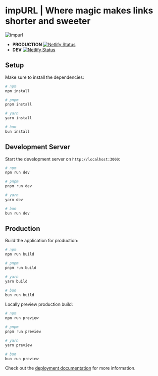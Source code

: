 # impURL | Where magic makes links shorter and sweeter

![impurl](https://i.ibb.co/S05ykLr/Screenshot-2024-10-08-161303.jpg)

- **PRODUCTION** [![Netlify Status](https://api.netlify.com/api/v1/badges/55ad531d-7ffa-44bf-8efb-01793428a8ec/deploy-status)](https://app.netlify.com/sites/impurl/deploys)
- **DEV** [![Netlify Status](https://api.netlify.com/api/v1/badges/c42d58f8-9add-4ea6-911e-2896ea3e8083/deploy-status)](https://app.netlify.com/sites/impurl-dev/deploys)

## Setup

Make sure to install the dependencies:

```bash
# npm
npm install

# pnpm
pnpm install

# yarn
yarn install

# bun
bun install
```

## Development Server

Start the development server on `http://localhost:3000`:

```bash
# npm
npm run dev

# pnpm
pnpm run dev

# yarn
yarn dev

# bun
bun run dev
```

## Production

Build the application for production:

```bash
# npm
npm run build

# pnpm
pnpm run build

# yarn
yarn build

# bun
bun run build
```

Locally preview production build:

```bash
# npm
npm run preview

# pnpm
pnpm run preview

# yarn
yarn preview

# bun
bun run preview
```

Check out the [deployment documentation](https://nuxt.com/docs/getting-started/deployment) for more information.
